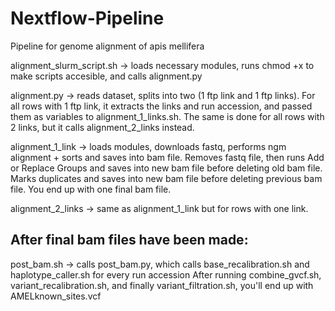 # Nextflow-Pipeline 
Pipeline for genome alignment of apis mellifera <br />

alignment_slurm_script.sh -> loads necessary modules, runs chmod +x to make scripts accesible, and calls alignment.py <br />

alignment.py -> reads dataset, splits into two (1 ftp link and 1 ftp links). For all rows with 1 ftp link, it extracts the links and run accession, and passed them as variables to alignment_1_links.sh. The same is done for all rows with 2 links, but it calls alignment_2_links instead. <br />

alignment_1_link -> loads modules, downloads fastq, performs ngm alignment + sorts and saves into bam file. Removes fastq file, then runs Add or Replace Groups and saves into new bam file before deleting old bam file. Marks duplicates and saves into new bam file before deleting previous bam file. You end up with one final bam file. <br />

alignment_2_links -> same as alignment_1_link but for rows with one link.


## After final bam files have been made:


post_bam.sh -> calls post_bam.py, which calls base_recalibration.sh and haplotype_caller.sh for every run accession
After running combine_gvcf.sh, variant_recalibration.sh, and finally variant_filtration.sh, you'll end up with AMELknown_sites.vcf
